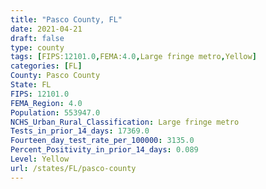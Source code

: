```yaml
---
title: "Pasco County, FL"
date: 2021-04-21
draft: false
type: county
tags: [FIPS:12101.0,FEMA:4.0,Large fringe metro,Yellow]
categories: [FL]
County: Pasco County
State: FL
FIPS: 12101.0
FEMA_Region: 4.0
Population: 553947.0
NCHS_Urban_Rural_Classification: Large fringe metro
Tests_in_prior_14_days: 17369.0
Fourteen_day_test_rate_per_100000: 3135.0
Percent_Positivity_in_prior_14_days: 0.089
Level: Yellow
url: /states/FL/pasco-county
---
```



